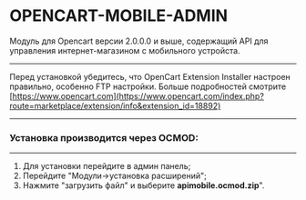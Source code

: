 OPENCART-MOBILE-ADMIN 
=====================
Модуль для Opencart версии 2.0.0.0 и выше, содержащий API для управления интернет-магазином с мобильного устройста.  
***

Перед установкой убедитесь, что OpenCart Extension Installer настроен правильно,
особенно FTP настройки.
Больше подробностей смотрите [https://www.opencart.com](https://www.opencart.com/index.php?route=marketplace/extension/info&extension_id=18892)

***
###  Установка производится через OCMOD:
***
1. Для установки перейдите в админ панель;
2. Перейдите "Модули->установка расширений";
3. Нажмите "загрузить файл" и выберите **apimobile.ocmod.zip**".